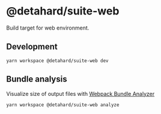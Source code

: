 # @detahard/suite-web

Build target for web environment.

## Development

```
yarn workspace @detahard/suite-web dev
```

## Bundle analysis

Visualize size of output files with [Webpack Bundle Analyzer](https://github.com/webpack-contrib/webpack-bundle-analyzer)

```
yarn workspace @detahard/suite-web analyze
```
